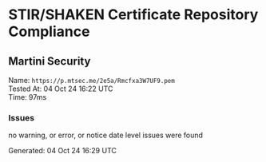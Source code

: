 # STIR/SHAKEN Certificate Repository Compliance

## Martini Security

Name: `https://p.mtsec.me/2e5a/Rmcfxa3W7UF9.pem`\
Tested At: 04 Oct 24 16:22 UTC\
Time: 97ms

### Issues

no warning, or error, or notice date level issues were found

Generated: 04 Oct 24 16:29 UTC